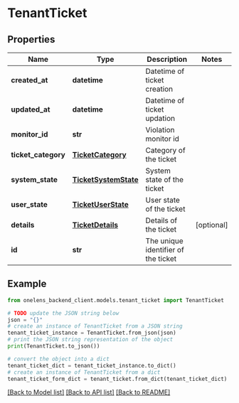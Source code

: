 # TenantTicket


## Properties

Name | Type | Description | Notes
------------ | ------------- | ------------- | -------------
**created_at** | **datetime** | Datetime of ticket creation | 
**updated_at** | **datetime** | Datetime of ticket updation | 
**monitor_id** | **str** | Violation monitor id | 
**ticket_category** | [**TicketCategory**](TicketCategory.md) | Category of the ticket | 
**system_state** | [**TicketSystemState**](TicketSystemState.md) | System state of the ticket | 
**user_state** | [**TicketUserState**](TicketUserState.md) | User state of the ticket | 
**details** | [**TicketDetails**](TicketDetails.md) | Details of the ticket | [optional] 
**id** | **str** | The unique identifier of the ticket | 

## Example

```python
from onelens_backend_client.models.tenant_ticket import TenantTicket

# TODO update the JSON string below
json = "{}"
# create an instance of TenantTicket from a JSON string
tenant_ticket_instance = TenantTicket.from_json(json)
# print the JSON string representation of the object
print(TenantTicket.to_json())

# convert the object into a dict
tenant_ticket_dict = tenant_ticket_instance.to_dict()
# create an instance of TenantTicket from a dict
tenant_ticket_form_dict = tenant_ticket.from_dict(tenant_ticket_dict)
```
[[Back to Model list]](../README.md#documentation-for-models) [[Back to API list]](../README.md#documentation-for-api-endpoints) [[Back to README]](../README.md)


